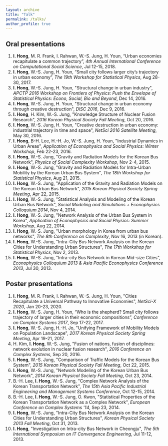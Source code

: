 ```yaml
---
layout: archive
title: "Talk"
permalink: /talks/
author_profile: true
---
```


Oral presentations
------
1. **I. Hong**, M. R. Frank, I. Rahwan, W.-S. Jung, H. Youn, “Urban economies recapitulate a common trajectory”, *4th Annual International Conference on Computational Social Science*, Jul 12-15, 2018.
1. **I. Hong**, W.-S. Jung, H. Youn, “Small city follows larger city’s trajectory in urban economy”, *The 19th Workshop for Statistical Physics*, Aug 28-30, 2017.
1. **I. Hong**, W.-S. Jung, H. Youn, "Structural change in urban industry", *APCTP 2016 Workshop on Frontiers of Physics: Push the Envelope of Statistical Physics: Econo, Social, Bio and Beyond*, Dec 14, 2016.
1. **I. Hong**, W.-S. Jung, H. Youn, "Structural change in urban economy through creative destruction", *DISC 2016*, Dec 9, 2016.
1. **I. Hong**, H. Kim, W.-S. Jung, "Knowledge Structure of Nuclear Fusion Research", *2016 Korean Physical Society Fall Meeting*, Oct 20, 2016.
1. **I. Hong**, W.-S. Jung, H. Youn, "Creative destruction in urban economy: industrial trajectory in time and space", *NetSci 2016 Satellite Meeting*, May 30, 2016.
1. **I. Hong**, B-H. Lee, H.-H. Jo, W.-S. Jung, H. Youn, "Industrial Dynamics in Urban Areas", *Application of Econophysics and Social Physics: Winter Workshop*, Feb 22-23, 2016.
1. **I. Hong**, W.-S. Jung, "Gravity and Radiation Models for the Korean Bus Network", *Physics of Social Complexity Workshop*, Nov 2-4, 2015.
1. **I. Hong**, W.-S. Jung, "Gravity and Radiation Models for Intra-Urban Mobility by the Korean Urban Bus System", *The 18th Workshop for Statistical Physics*, Aug 21, 2015.
1. **I. Hong**,  W.-S. Jung, "Application of the Gravity and Radiation Models on the Korean Urban Bus Network", *2015 Korean Physical Society Spring Meeting*, Apr 22, 2015.
1. **I. Hong**, W.-S. Jung, "Statistical Analysis and Modeling of the Korean Urban Bus Network", *Social Modeling and Simulations + Econophysics Colloquium 2014*, Nov 4, 2014.
1. **I. Hong**, W.-S. Jung, "Network Analysis of the Urban Bus System in Korea", *Application of Econophysics and Social Physics: Summer Workshop*, Aug 22, 2014.
1. **I. Hong**, W.-S. Jung, "Urban morphology in Korea from urban bus networks", *The 8th Conference on Complexity*, Nov 16, 2013 (in Korean).
1. **I. Hong**, W.-S. Jung, "Intra-City Bus Network Analysis on the Korean Cities for Understanding Urban Structures", *The 17th Workshop for Statistical Physics*, Nov 2, 2013.
1. **I. Hong**, W.-S. Jung, "Intra-city Bus Network in Korean Mid-size Cities", *Econophysics Colloquium 2013 & Asia Pacific Econophysics Conference 2013*, Jul 30, 2013.

Poster presentations
------
1. **I. Hong**, M. R. Frank, I. Rahwan, W.-S. Jung, H. Youn, "Cities Recapitulate a Universal Pathway to Innovative Economies", *NetSci-X 2020*, Jan 20-23, 2020.
1. **I. Hong**, W.-S. Jung, H. Youn, “Who is the shepherd? Small city follows trajectory of larger cities in their economic compositions”, *Conference on Complex Systems 2017*, Sep 17-22, 2017.
1. **I. Hong**, W.-S. Jung, H.-H. Jo, "Unifying Framework of Mobility Models on Population Landscape", *2017 Korean Physical Society Spring Meeting*, Apr 19-21, 2017.
1. H. Kim, **I. Hong**, W.-S. Jung, "Fusion of nations, fusion of disciplines: network evolution in nuclear fusion research", *2016 Conference on Complex Systems*, Sep 20, 2016.
1. **I. Hong**, W.-S. Jung, "Comparison of Traffic Models for the Korean Bus System", *2015 Korean Physical Society Fall Meeting*, Oct 22, 2015.
1. **I. Hong**, W.-S. Jung, "Network Modeling of the Korean Urban Bus Network", *2014 Korean Physical Society Fall Meeting*, Oct 23, 2014.
1. B.-H. Lee, **I. Hong**, W.-S. Jung, "Complex Network Analysis of the Korean Transportation Network", *The 15th Asia Pacific Industrial Engineering and Management Systems Conference*, Oct 12-15, 2014.
1. B.-H. Lee, **I. Hong**, W.-S. Jung, O. Kwon, "Statistical Properties of the Korean Transportation Network as a Complex Network", *European Conference on Complex Systems '14*, Sep 23, 2014.
1. **I. Hong**, W.-S. Jung, "Intra-City Bus Network Analysis on the Korean Cities for Understanding Urban Structures", *Korean Physical Society 2013 Fall Meeting*, Oct 31, 2013.
1. **I. Hong**, "Investigation on Intra-city Bus Network in Cheongju", *The 5th International Symposium on IT Convergence Engineering*, Jul 11-12, 2013.
